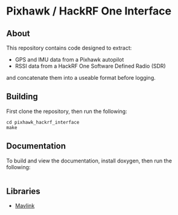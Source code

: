 Pixhawk / HackRF One Interface
==============================

About
-----
This repository contains code designed to extract:

* GPS and IMU data from a Pixhawk autopilot
* RSSI data from a HackRF One Software Defined Radio (SDR)

and concatenate them into a useable format before logging.

Building
--------
First clone the repository, then run the following:
```
cd pixhawk_hackrf_interface
make
```

Documentation
-------------
To build and view the documentation, install doxygen, then run the following:
```
```

Libraries
---------
* [Mavlink](https://github.com/mavlink/c_library)

